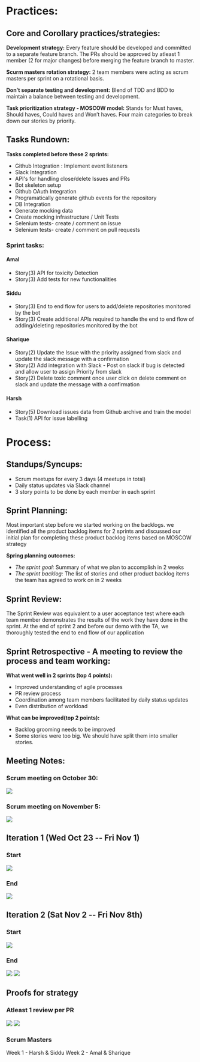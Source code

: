 # Practices:

## Core and Corollary practices/strategies:

**Development strategy:** Every feature should be developed and committed to a separate feature branch. The PRs should be approved by atleast 1 member (2 for major changes) before merging the feature branch to master.

**Scurm masters rotation strategy:** 2 team members were acting as scrum masters per sprint on a rotational basis.

**Don’t separate testing and development:** Blend of TDD and BDD to maintain a balance between testing and development.

**Task prioritization strategy - MOSCOW model:** Stands for Must haves, Should haves, Could haves and Won’t haves. Four main categories to break down our stories by priority.

## Tasks Rundown:

**Tasks completed before these 2 sprints:**

- Github Integration : Implement event listeners 
- Slack Integration
- API's for handling close/delete Issues and PRs
- Bot skeleton setup
- Github OAuth Integration
- Programatically generate github events for the repository
- DB Integration
- Generate mocking data
- Create mocking infrastructure / Unit Tests
- Selenium tests- create / comment on issue
- Selenium tests- create / comment on pull requests

### Sprint tasks:

#### Amal
- Story(3) API for toxicity Detection 
- Story(3) Add tests for new functionalities

#### Siddu
- Story(3) End to end flow for users to add/delete repositories monitored by the bot
- Story(3) Create additional APIs required to handle the end to end flow of adding/deleting repositories monitored by the bot

#### Sharique
- Story(2) Update the Issue with the priority assigned from slack and update the slack message with a confirmation 
- Story(2) Add integration with Slack - Post on slack if bug is detected and allow user to assign Priority from slack 
- Story(2) Delete toxic comment once user click on delete comment on slack and update the message with a confirmation

#### Harsh
- Story(5) Download issues data from Github archive and train the model
- Task(1) API for issue labelling


# Process:

## Standups/Syncups:

- Scrum meetups for every 3 days (4 meetups in total)
- Daily status updates via Slack channel
- 3 story points to be done by each member in each sprint
                  

## Sprint Planning:

Most important step before we started working on the backlogs. we identified all the product backlog items for 2 sprints and discussed our initial plan for completing these product backlog items based on MOSCOW strategy

**Spring planning outcomes:**
- *The sprint goal:* Summary of what we plan to accomplish in 2 weeks
- *The sprint backlog:* The list of stories and other product backlog items the team has agreed to work on in 2 weeks


## Sprint Review:

The Sprint Review was equivalent to a user acceptance test where each team member demonstrates the results of the work they have done in the sprint. At the end of sprint 2 and before our demo with the TA, we thoroughly tested the end to end flow of our application


## Sprint Retrospective - A meeting to review the process and team working:

**What went well in 2 sprints (top 4 points):**

- Improved understanding of agile processes
- PR review process
- Coordination among team members facilitated by daily status updates
- Even distribution of workload

**What can be improved(top 2 points):**

- Backlog grooming needs to be improved
- Some stories were too big. We should have split them into smaller stories.

## Meeting Notes:
### Scrum meeting on October 30:
![](https://github.com/MJSiddu/GitBot/blob/master/images/MM1.PNG)

### Scrum meeting on November 5:
![](https://github.com/MJSiddu/GitBot/blob/master/images/MM2.PNG)


## Iteration 1 (Wed Oct 23 -- Fri Nov 1)
### Start
![](https://github.com/MJSiddu/GitBot/blob/master/images/Iteration-1-start.png)

### End
![](https://github.com/MJSiddu/GitBot/blob/master/images/Iteration-1-end.png)


## Iteration 2 (Sat Nov 2 -- Fri Nov 8th)
### Start
![](https://github.com/MJSiddu/GitBot/blob/master/images/Iteration-2-start.png)
### End
![](https://github.com/MJSiddu/GitBot/blob/master/images/Iteration-2-end.png)
![](https://github.com/MJSiddu/GitBot/blob/master/images/Iteration-2-end-2.png)


## Proofs for strategy

### Atleast 1 review per PR
![](https://github.com/MJSiddu/GitBot/blob/master/images/approvals-1.png)
![](https://github.com/MJSiddu/GitBot/blob/master/images/approvals-2.png)

### Scrum Masters
 Week 1 - Harsh & Siddu
 Week 2 - Amal & Sharique
 
